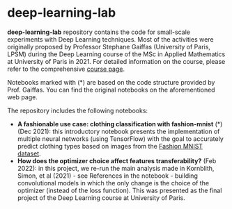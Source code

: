 # deep-learning-lab

**deep-learning-lab** repository contains the code for small-scale experiments with Deep Learning techniques. Most of the activities were originally proposed by Professor Stephane Gaiffas (University of Paris, LPSM) during the Deep Learning course of the MSc in Applied Mathematics at University of Paris in 2021. For detailed information on the course, please refer to the comprehensive [course page](https://stephanegaiffas.github.io/deep_learning/).

Notebooks marked with (*) are based on the code structure provided by Prof. Gaiffas. You can find the original notebooks on the aforementioned web page.

The repository includes the following notebooks:

- **A fashionable use case: clothing classification with fashion-mnist** (*) (Dec 2021): this introductory notebook presents the implementation of multiple neural networks (using TensorFlow) with the goal to accurately predict clothing types based on images from the [Fashion MNIST dataset](https://www.kaggle.com/datasets/zalando-research/fashionmnist).
- **How does the optimizer choice affect features transferability?** (Feb 2022): in this project, we re-run the main analysis made in Kornblith, Simon, et al (2021) - see References in the notebook - building convolutional models in which the only change is the choice of the optimizer (instead of the loss function). This was presented as the final project of the Deep Learning course at University of Paris. 

